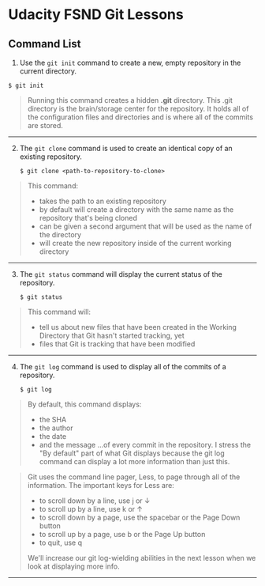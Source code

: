 
# Udacity FSND Git Lessons


## Command List

1. Use the ```git init``` command to create a new, empty repository in the current directory.

```` shell
$ git init
````
>Running this command creates a hidden **.git** directory. This .git directory is the brain/storage center for the repository. It holds all of the configuration files and directories and is where all of the commits are stored.

___

2. The ```git clone``` command is used to create an identical copy of an existing repository.
   ```` shell
   $ git clone <path-to-repository-to-clone>
   ````
>This command:
>* takes the path to an existing repository
>* by default will create a directory with the same name as the repository that's being cloned
>* can be given a second argument that will be used as the name of the directory
>* will create the new repository inside of the current working directory

___

3. The ```git status``` command will display the current status of the repository.

   ```` shell
   $ git status
   ````

>This command will:
>* tell us about new files that have been created in the Working Directory that Git hasn't started tracking, yet
>* files that Git is tracking that have been modified

____

4. The ```git log``` command is used to display all of the commits of a repository.
   
   ```` shell
   $ git log
   ````
>By default, this command displays:
>* the SHA
>* the author
>* the date
>* and the message
>...of every commit in the repository. I stress the "By default" part of what Git displays because the git log command can display a lot more information than just this.

>Git uses the command line pager, Less, to page through all of the information. The important keys for Less are:
>* to scroll down by a line, use j or ↓
>* to scroll up by a line, use k or ↑
>* to scroll down by a page, use the spacebar or the Page Down button
>* to scroll up by a page, use b or the Page Up button
>* to quit, use q
>
>We'll increase our git log-wielding abilities in the next lesson when we look at displaying more info.

____